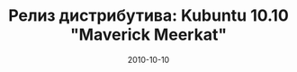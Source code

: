 ---
layout: post
title: "Релиз дистрибутива: Kubuntu 10.10 \"Maverick Meerkat\""
date: 2010-10-10   
---